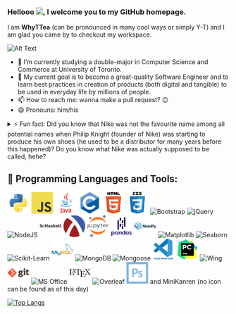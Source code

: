 ### Hellooo <img src="https://raw.githubusercontent.com/MartinHeinz/MartinHeinz/master/wave.gif" width="30px">, I welcome you to my GitHub homepage. 

I am <b>WhyTTea</b> (can be pronounced in many cool ways or simply Y-T) and I am glad you came by to checkout my workspace.

<!--
**WhyTTea/WhyTTea** is a ✨ _special_ ✨ repository because its `README.md` (this file) appears on your GitHub profile.-->
![Alt Text](https://media.giphy.com/media/H6VSByAkTsrTO/giphy.gif)
- 🔭 I’m currently studying a double-major in Computer Science and Commerce at University of Toronto.
- 🌱 My current goal is to become a great-quality Software Engineer and to learn best practices in creation of products (both digital and tangible) to be used in everyday life by millions of people.
- 📫 How to reach me: wanna make a pull request? 😉
- 😄 Pronouns: him/his
<details>
<summary>⚡ Fun fact: Did you know that Nike was not the favourite name among all potential names when Philip Knight (founder of Nike) was starting to produce his own shoes (he used to be a distributor for many years before this happened)? Do you know what Nike was actually supposed to be called, hehe? </summary>
<br>
Among all options, "Dimension Six" was offered by the founder himself. Other employees of Blue Ribbon Sports (Knight's distribution business) thought perhaps for his love of the pop group The 5th Dimension. Then, they also considered to follow the footsteps of a German powerhouse - Puma, and suggested "Peregrine" & "Bengal". One of the employees of Blue Ribbon (Mr. Johnson) also pointed out that successful brand names had no more than two syllables and at least one exotic letter or sound in them with a Z, X or K. He was also the one to suggest Nike. 
It appeared as if nobody liked any of the options. But due to them being on crunch of time, Knight made a choice to go with Nike and said the following: "I don’t like any of them, but I guess that’s the best of the bunch. I hope it grows on me.”
</details>

## 🧰 Programming Languages and Tools:

<img src="https://github.com/devicons/devicon/blob/master/icons/python/python-original.svg" alt="Python" width="50" height="50"/> <img src="https://github.com/devicons/devicon/blob/master/icons/javascript/javascript-original.svg" alt="JavaScript" width="50" height="50"/> <img src="https://github.com/devicons/devicon/blob/master/icons/java/java-original-wordmark.svg" alt="Java" width="50" height="50"/>
<img src= "https://github.com/devicons/devicon/blob/master/icons/c/c-original.svg" alt="C" width="50" height="50"/>
<img src= "https://github.com/devicons/devicon/blob/master/icons/html5/html5-original-wordmark.svg" alt="HTML" width="50" height="50"/>
<img src= "https://github.com/devicons/devicon/blob/master/icons/css3/css3-original-wordmark.svg" alt="CSS" width="50" height="50"/>
<img src= "https://github.com/WhyTTea/devicon/blob/master/icons/bootstrap/bootstrap-original-wordmark.svg" alt="Bootstrap" width="50" height="50"/>
<img src= "https://github.com/WhyTTea/devicon/blob/master/icons/jquery/jquery-original-wordmark.svg" alt="jQuery" width="50" height="50"/>
<img src= "https://github.com/WhyTTea/devicon/blob/master/icons/nodejs/nodejs-original-wordmark.svg" alt="NodeJS" width="50" height="50"/>
<img src = "https://github.com/devicons/devicon/blob/master/icons/haskell/haskell-original-wordmark.svg" alt="Haskell" width="50" height="50" />
<img src = "https://raw.githubusercontent.com/github/explore/80688e429a7d4ef2fca1e82350fe8e3517d3494d/topics/racket/racket.png" alt="Racket" width="50" height="50" />
<img src = "https://github.com/devicons/devicon/blob/master/icons/jupyter/jupyter-original-wordmark.svg" alt="Jupyter" width="50" height="50" />
<img src = "https://github.com/devicons/devicon/blob/master/icons/pandas/pandas-original-wordmark.svg" alt="Pandas" width="50" height="50" />
<img src="https://github.com/devicons/devicon/blob/master/icons/numpy/numpy-original-wordmark.svg" alt="Numpy" width="50" height="50" />
<img src="https://upload.wikimedia.org/wikipedia/commons/0/01/Created_with_Matplotlib-logo.svg" alt="Matplotlib" width="50" height="50" />
<img src="https://seaborn.pydata.org/_images/logo-tall-lightbg.svg" alt="Seaborn" width="50" height="50" />
<img src="https://upload.wikimedia.org/wikipedia/commons/0/05/Scikit_learn_logo_small.svg" alt="Scikit-Learn" width="50" height="50" />
<img src="https://github.com/devicons/devicon/blob/master/icons/mysql/mysql-original-wordmark.svg" alt="MySQL" width="50" height="50" />
<img src="https://github.com/WhyTTea/devicon/blob/master/icons/mongodb/mongodb-original-wordmark.svg" alt="MongoDB" width="50" height="50" />
<img src="https://cms-assets.tutsplus.com/uploads/users/34/posts/29527/preview_image/mongoose.jpg" alt="Mongoose" width="80" height="50" />
<img src="https://github.com/devicons/devicon/blob/master/icons/vscode/vscode-original-wordmark.svg" alt="VSCode" width="50" height="50" />
<img src = "https://github.com/devicons/devicon/blob/master/icons/pycharm/pycharm-original.svg" alt="PyCharm" width="50" height="50" />
<img src="https://alternative.me/media/256/wing-ide-icon-zsugwq5o087wnsry-c.png" alt="Wing" width="50" height="50"/>
<img src="https://github.com/devicons/devicon/blob/master/icons/git/git-original-wordmark.svg" alt="Git" width="50" height="50"/>
<img src = "https://cdn.icon-icons.com/icons2/1156/PNG/512/1486565573-microsoft-office_81557.png" alt="MS Office" width="50" height="50" /> 
<img src="https://github.com/devicons/devicon/blob/master/icons/latex/latex-original.svg" alt="Latex" width="50" height="50"/>
<img src="https://encrypted-tbn0.gstatic.com/images?q=tbn:ANd9GcR8cHsa97XZNRBNMku8ApdbFENz_ce1x0nBLCp0dxAlTw&s" alt="Overleaf" width="50" height="50"/>
<img src="https://github.com/devicons/devicon/blob/master/icons/photoshop/photoshop-line.svg" alt="Photoshop" width="50" height="50"/> and MiniKanren (no icon can be found as of this day)

[![Top Langs](https://github-readme-stats.vercel.app/api/top-langs/?username=WhyTTea&count_private=true&include_all_commits=true&layout=compact&border_color=DEFCF9&show_icons=true&title_color=27496D&langs_count=10&card_width=650&text_color=27496D&bg_color=DEG,FFB6B9,FAE3D9,BBDED6,61C0BF)](https://github.com/WhyTTea/github-readme-stats)
